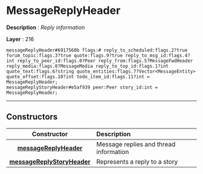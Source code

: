 # MessageReplyHeader

**Description** : *Reply information*

**Layer** : 216

```tl
messageReplyHeader#6917560b flags:# reply_to_scheduled:flags.2?true forum_topic:flags.3?true quote:flags.9?true reply_to_msg_id:flags.4?int reply_to_peer_id:flags.0?Peer reply_from:flags.5?MessageFwdHeader reply_media:flags.8?MessageMedia reply_to_top_id:flags.1?int quote_text:flags.6?string quote_entities:flags.7?Vector<MessageEntity> quote_offset:flags.10?int todo_item_id:flags.11?int = MessageReplyHeader;
messageReplyStoryHeader#e5af939 peer:Peer story_id:int = MessageReplyHeader;
```

---

## Constructors

| Constructor | Description |
| :---: | :--- |
| [**messageReplyHeader**](constructor/messageReplyHeader) | Message replies and thread information |
| [**messageReplyStoryHeader**](constructor/messageReplyStoryHeader) | Represents a reply to a story |